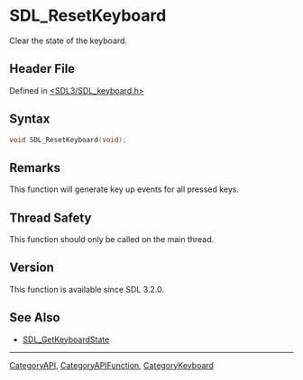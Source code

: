 # SDL_ResetKeyboard

Clear the state of the keyboard.

## Header File

Defined in [<SDL3/SDL_keyboard.h>](https://github.com/libsdl-org/SDL/blob/main/include/SDL3/SDL_keyboard.h)

## Syntax

```c
void SDL_ResetKeyboard(void);
```

## Remarks

This function will generate key up events for all pressed keys.

## Thread Safety

This function should only be called on the main thread.

## Version

This function is available since SDL 3.2.0.

## See Also

- [SDL_GetKeyboardState](SDL_GetKeyboardState)

----
[CategoryAPI](CategoryAPI), [CategoryAPIFunction](CategoryAPIFunction), [CategoryKeyboard](CategoryKeyboard)

